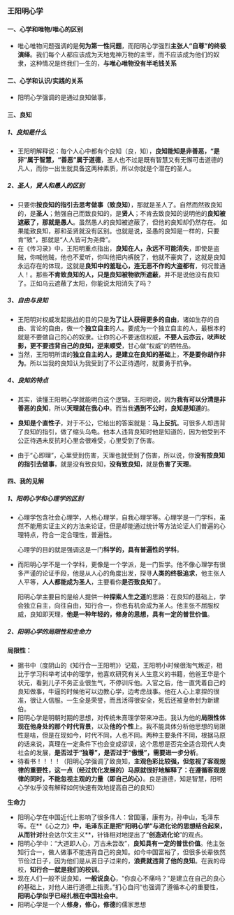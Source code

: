 ### 王阳明心学

#### 一、心学和唯物/唯心的区别

- 唯心唯物问题强调的是**何为第一性问题**，而阳明心学强烈**主张人“自尊”的终极演绎**。我们每个人都应该成为天地鬼神万物的主宰，而不应该成为他们的奴隶，这种情况是终我们一生的，**与唯心唯物没有半毛钱关系**

#### 二、心学和认识/实践的关系

- 阳明心学强调的是通过良知做事，

#### 三、良知

##### 1、良知是什么

- 王阳明解释说：每个人心中都有个良知（良，知），**良知能知是非善恶，“是非”属于智慧，“善恶”属于道德**，圣人也不过是既有智慧又有无懈可击道德的凡人，而你一出生就具备这两种素质，所以你就是个潜在的圣人。

##### 2、圣人，贤人和愚人的区别

- 只要你**按良知的指引去思考做事（致良知）**，那就是圣人了。自然而然致良知的，是**圣人**；勉强自己而致良知的，是**贤人**；不肯去致良知的说明他的**良知被遮蔽了，那就是愚人**。虽然愚人的良知被遮蔽了，但他的良知却仍然存在。 如果能致良知，那和圣贤就没有区别。也就是说，圣愚的良知是一样的，只要肯“致”，那就是“人人皆可为尧舜”。
- 在《传习录》中，王阳明重点指出，**良知在人，永远不可能消失**，即使是盗贼，你喊他贼，他也不爱听，你叫他把内裤脱了，他就不豪爽了，这就是良知永远存在的体现，这就是**良知中的羞耻心，连无恶不作的大盗都有**，何况普通人！。那些**不肯致良知的人，只是良知被物欲所遮蔽**，并不是说他没有良知了。正如乌云遮蔽了太阳，你能说太阳消失了吗？

##### 3、自由与良知

- 王阳明对权威发起挑战的目的只是**为了让人获得更多的自由**，诸如生存的自由、言论的自由，做一个**独立自主**的人。要成为一个独立自主的人，最根本的就是不要做自己的心的奴隶。让你的心不要迷信权威，**不要人云亦云，吠声吠影，更不要违背自己的良知，逆来顺受**，甘心做“权威”的牺牲品。
- 当然，王阳明所谓的**独立自主的人，是建立在良知的基础**上，**不是要你胡作非为**。所以当我的良知认为我受到了不公正待遇时，就要勇于抗争。

##### 4、良知的特点

- 其实，读懂王阳明心学就能明白这个逻辑。王阳明说，因为**我有可以分清是非善恶的良知**，所以**天理就在我心中**。而当我**遇到不公时，良知是知道**的。

- **良知是个直性子**，对于不公，它给出的答案就是：**马上反抗**。可很多人却违背了良知的指引，做了缩头乌龟。他本人违背良知时他是知道的，因为他受到不公正待遇未反抗时心里会很难受，心里受到了伤害。
- 由于“心即理”，心里受到伤害，天理也就受到了伤害，所以说，你**没有按良知的指引去做事**，就是没有致良知，**没有致良知**，就是**伤害了天理**。

#### 四、我的见解

##### 1、阳明心学和心理学的区别

- 心理学包含社会心理学，人格心理学，自我心理学等。心理学是一门学科，虽然不能用实证主义的方法来论证，但是却能通过统计等方法论证人们普遍的心理特点，符合一定合理性，普遍性。

  心理学的目的就是强调这是一门**科学的，具有普遍性的学科**。

- 而阳明心学不是一个学科，更像是一个学派，是一门哲学。他不像心理学有很多严谨的论证手段，他是从人心的角度出发，探寻**人类的终极追求**，他主张人人平等，**人人都能成为圣人**，主要看你**是否致良知**了。

  阳明心学主要目的是给人提供一种**探索人生之道**的思路：在良知的基础上，学会独立自主，向往自由，知行合一，你也有机会成为圣人。他主张不屈服权威，良知即天理，**他是一种年轻的，修身的思想，具有一定的普世价值**。

##### 2、阳明心学的局限性和生命力

**局限性：**

- 据书中（度阴山的《知行合一王阳明》）记载，王阳明小时候很淘气叛逆，相比于学习科举考试中的理学，他喜欢研究有关人生意义的书籍，他爸王华是个状元，看到儿子不务正业很生气，不停训斥他。入官之后，他一直凭着自己的良知做事，牛逼的时候他可以边教心学，边考虑战事。他在人心上拿捏的很准，很让人信服。一生全是荣誉，而且活得很安全，死后还被皇帝封为新建伯。
- 阳明心学是明朝时期的思想，对传统朱熹理学带来冲击。我认为他的**局限性体现在他身处的那个时代背景**，以及**他的个性**上。我不能具体分析他思想的局限性是啥，但是在现如今，时代不同，人也不同。两种主要条件不同，根据马原的话来说，真理在一定条件下也会变成谬误，这个思想是否完全适合现代人类社会的发展，**是否过于“独尊”，是否过于“傲慢”，需要进一步分析**。
- 待看书！！！！（阳明心学强调了致良知，**主观色彩比较强，但忽视了客观规律的重要性，这一点（经过优化发展的）马原就很好地解释了：在遵循客观规律的同时，不能忽视主观的力量（即自己的心）**。良是道德，知是智慧，阳明心学似乎没有解释如何快速有效地提高自己的良知）

**生命力**

- 阳明心学在中国近代上影响了很多伟人：曾国藩，康有为，孙中山，毛泽东等。在**《心之力》**中，毛泽东正是把“阳明心学”与进化论的思想结合起来，从而针对**社会达尔文主义**，针锋相对地提出了“**创造进化论**”的观点。
- 阳明心学中：“大道即人心，万古未尝改”，**良知具有一定的普世价值**。他主张知行合一，做人做事不能违背自己的良知。如今中国富裕了，但很多长辈依然节俭过日子，因为他们是从苦日子过来的，**浪费就违背了他的良知**。在我的母校，**知行合一就是我们的校训**。
- 现在人们一般不说良知，**一般说良心**，"你良心不痛吗？"是建立在自己的良心的基础上，对他人进行道德上指责。”扪心自问“也强调了遵循本心的重要性，**阳明心学似乎已经扎根在中国社会中**。
- 阳明心学是一个人**修身，修心，修德**的儒家思想

